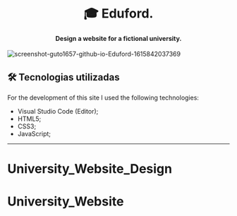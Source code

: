 <h1 align="center">
🎓 Eduford.
</h1>

<h4 align="center">
 Design a website for a fictional university.
</h4>

![screenshot-guto1657-github-io-Eduford-1615842037369](https://user-images.githubusercontent.com/70277574/111221110-d50fef00-85b8-11eb-9c7f-8b527cf7c7a4.png)

## 🛠 Tecnologias utilizadas
For the development of this site I used the following technologies:
- Visual Studio Code (Editor);
- HTML5;
- CSS3;
- JavaScript;
---
# University_Website_Design
# University_Website
